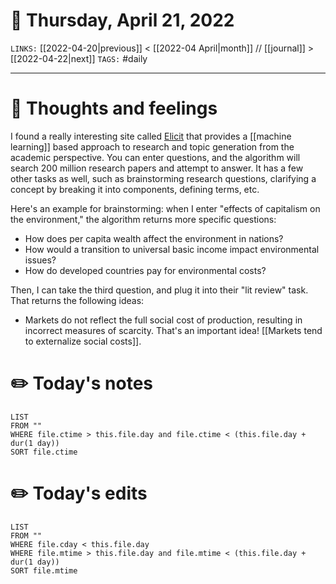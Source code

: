 # 📅 Thursday, April 21, 2022
`LINKS:` [[2022-04-20|previous]] < [[2022-04 April|month]] // [[journal]] > [[2022-04-22|next]] 
`TAGS:` #daily

---
# 💭 Thoughts and feelings
I found a really interesting site called [Elicit](https://elicit.org/) that provides a [[machine learning]] based approach to research and topic generation from the academic perspective. You can enter questions, and the algorithm will search 200 million research papers and attempt to answer. It has a few other tasks as well, such as brainstorming research questions, clarifying a concept by breaking it into components, defining terms, etc. 

Here's an example for brainstorming: when I enter "effects of capitalism on the environment," the algorithm returns more specific questions:

- How does per capita wealth affect the environment in nations?
- How would a transition to universal basic income impact environmental issues?
- How do developed countries pay for environmental costs?

Then, I can take the third question, and plug it into their "lit review" task. That returns the following ideas:

- Markets do not reflect the full social cost of production, resulting in incorrect measures of scarcity. That's an important idea! [[Markets tend to externalize social costs]]. 

# ✏️ Today's notes
```dataview
LIST 
FROM ""
WHERE file.ctime > this.file.day and file.ctime < (this.file.day + dur(1 day))
SORT file.ctime
```
# ✏️ Today's edits
```dataview
LIST
FROM ""
WHERE file.cday < this.file.day
WHERE file.mtime > this.file.day and file.mtime < (this.file.day + dur(1 day))
SORT file.mtime
```